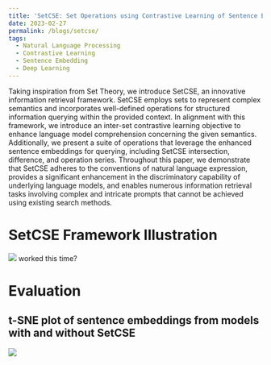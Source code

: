 ```yaml
---
title: 'SetCSE: Set Operations using Contrastive Learning of Sentence Embeddings'
date: 2023-02-27
permalink: /blogs/setcse/
tags:
  - Natural Language Processing
  - Contrastive Learning
  - Sentence Embedding
  - Deep Learning
---
```


Taking inspiration from Set Theory, we introduce SetCSE, an innovative information retrieval framework. SetCSE employs sets to represent complex semantics and incorporates well-defined operations for structured information querying within the provided context. In alignment with this framework, we introduce an inter-set contrastive learning objective to enhance language model comprehension concerning the given semantics. Additionally, we present a suite of operations that leverage the enhanced sentence embeddings for querying, including SetCSE intersection, difference, and operation series. Throughout this paper, we demonstrate that SetCSE adheres to the conventions of natural language expression, provides a significant enhancement in the discriminatory capability of underlying language models, and enables numerous information retrieval tasks involving complex and intricate prompts that cannot be achieved using existing search methods.

SetCSE Framework Illustration
======
![](/mysite/images/setcse/flowchart.png)
worked this time?

Evaluation
======

t-SNE plot of sentence embeddings from models with and without SetCSE
------
![](mysite/images/setcse/batch2_AGT.png)